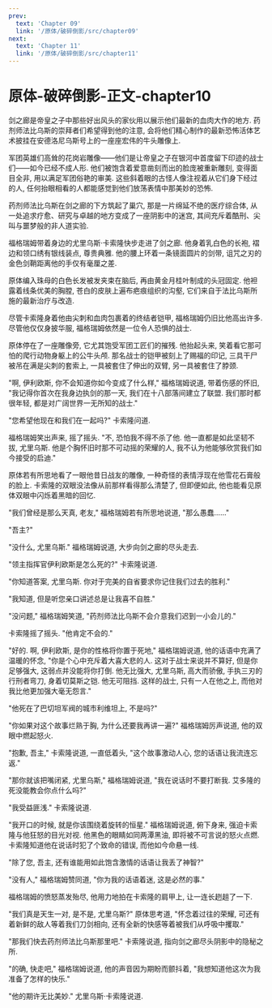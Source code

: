 ```yaml
---
prev:
  text: 'Chapter 09'
  link: '/原体/破碎倒影/src/chapter09'
next:
  text: 'Chapter 11'
  link: '/原体/破碎倒影/src/chapter11'
---
```


# 原体-破碎倒影-正文-chapter10

剑之廊是帝皇之子中那些好出风头的家伙用以展示他们最新的血肉大作的地方. 药剂师法比乌斯的崇拜者们希望得到他的注意, 会将他们精心制作的最新恐怖活体艺术披挂在安德洛尼乌斯号上的一座座宏伟的牛头雕像上.

军团英雄们高耸的花岗岩雕像——他们是让帝皇之子在银河中首度留下印迹的战士们——如今已经不成人形. 他们被饱含着爱意凿刻而出的脸庞被重新雕刻, 变得面目全非, 用以满足军团俗艳的审美. 这些斜着眼的古怪人像注视着从它们身下经过的人, 任何抬眼相看的人都能感觉到他们放荡表情中那美妙的恐怖.

药剂师法比乌斯在剑之廊的下方筑起了巢穴, 那是一片绵延不绝的医疗综合体, 从一处追求疗愈、研究与卓越的地方变成了一座阴影中的迷宫, 其间充斥着酷刑、尖叫与噩梦般的非人道实验.

福格瑞姆带着身边的尤里乌斯·卡索隆快步走进了剑之廊. 他身着乳白色的长袍, 褶边和领口绣有银线装点, 尊贵典雅. 他的腰上环着一条镜面圆片的剑带, 诅咒之刃的金色剑鞘距离他的手仅有毫厘之差.

原体编入珠母的白色长发被发夹束在脑后, 再由黄金月桂叶制成的头冠固定. 他袒露着线条优美的胸膛, 苍白的皮肤上遍布疤痕组织的沟壑, 它们来自于法比乌斯所施的最新治疗与改造.

尽管卡索隆身着他由尖刺和血肉包裹着的终结者铠甲, 福格瑞姆仍旧比他高出许多. 尽管他仅仅身披华服, 福格瑞姆依然是一位令人恐惧的战士.

原体停在了一座雕像旁, 它尤其饱受军团工匠们的摧残. 他抬起头来, 笑着看它那可怕的爬行动物身躯上的公牛头颅. 那名战士的铠甲被刻上了赐福的印记, 三具干尸被吊在满是尖刺的套索上, 一具被套住了伸出的双臂, 另一具被套住了脖颈.

"啊, 伊利欧斯, 你不会知道你如今变成了什么样," 福格瑞姆说道, 带着伤感的怀旧, "我记得你首次在我身边执剑的那一天, 我们在十八部落间建立了联盟. 我们那时都很年轻, 都是对广阔世界一无所知的战士."

"您希望他现在和我们在一起吗?" 卡索隆问道.

福格瑞姆笑出声来, 摇了摇头. "不, 恐怕我不得不杀了他. 他一直都是如此坚韧不拔, 尤里乌斯. 他是个胸怀旧时那不可动摇的荣耀的人, 我不认为他能够欣赏我们如今接受的启迪."

原体若有所思地看了一眼他昔日战友的雕像, 一种奇怪的表情浮现在他雪花石膏般的脸上. 卡索隆的双眼没法像从前那样看得那么清楚了, 但即便如此, 他也能看见原体双眼中闪烁着黑暗的回忆.

"我们曾经是那么天真, 老友," 福格瑞姆若有所思地说道, "那么愚蠢……"

"吾主?"

"没什么, 尤里乌斯." 福格瑞姆说道, 大步向剑之廊的尽头走去.

"领主指挥官伊利欧斯是怎么死的?" 卡索隆说道.

"你知道答案, 尤里乌斯. 你对于完美的自省要求你记住我们过去的胜利."

"我知道, 但是听您亲口讲述总是让我喜不自胜."

"没问题," 福格瑞姆笑道, "药剂师法比乌斯不会介意我们迟到一小会儿的."

卡索隆摇了摇头. "他肯定不会的."

"好的. 啊, 伊利欧斯, 是你的性格将你置于死地," 福格瑞姆说道, 他的话语中充满了温暖的怀念, "你是个心中充斥着大喜大悲的人. 这对于战士来说并不算好, 但是你足够强大, 这弱点并没能将你打倒. 他无比强大, 尤里乌斯, 高大而骄傲, 手执三刃的行刑者弯刀, 身着切莫斯之铠. 他无可阻挡. 这样的战士, 只有一人在他之上, 而他对我比他更加强大毫无怨言."

"他死在了巴切坦军阀的城市利维坦上, 不是吗?"

"你如果对这个故事烂熟于胸, 为什么还要我再讲一遍?" 福格瑞姆厉声说道, 他的双眼中燃起怒火.

"抱歉, 吾主," 卡索隆说道, 一直低着头, "这个故事激动人心, 您的话语让我流连忘返."

"那你就该把嘴闭紧, 尤里乌斯," 福格瑞姆说道, "我在说话时不要打断我. 艾多隆的死没能教会你点什么吗?"

"我受益匪浅." 卡索隆说道.

"我开口的时候, 就是你该围绕着旋转的恒星." 福格瑞姆说道, 俯下身来, 强迫卡索隆与他狂怒的目光对视. 他黑色的眼睛如同两潭黑油, 即将被不可言说的怒火点燃. 卡索隆知道他在说话时犯了个致命的错误, 而他如今命悬一线.

"除了您, 吾主, 还有谁能用如此饱含激情的话语让我丢了神智?"

"没有人," 福格瑞姆赞同道, "你为我的话语着迷, 这是必然的事."

福格瑞姆的愤怒蒸发殆尽, 他用力地拍在卡索隆的肩甲上, 让一连长趔趄了一下.

"我们真是天生一对, 是不是, 尤里乌斯?" 原体思考道, "怀念着过往的荣耀, 可还有着新鲜的敌人等着我们刀剑相向, 还有全新的快感等着被我们从呼吸中攫取."

"那我们快去药剂师法比乌斯那里吧." 卡索隆说道, 指向剑之廊尽头阴影中的隐秘之所.

"的确, 快走吧," 福格瑞姆说道, 他的声音因为期盼而颤抖着, "我想知道他这次为我准备了怎样的快乐."

"他的期许无比美妙." 尤里乌斯·卡索隆说道.

